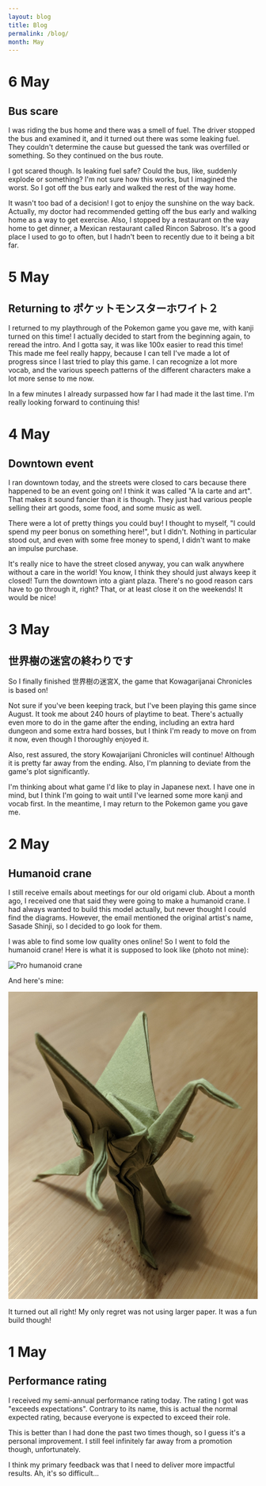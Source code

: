 ```yaml
---
layout: blog
title: Blog
permalink: /blog/
month: May
---
```

# 6 May
## Bus scare

I was riding the bus home and there was a smell of fuel. The driver stopped the bus and examined it, and it turned out there was some leaking fuel. They couldn't determine the cause but guessed the tank was overfilled or something. So they continued on the bus route.

I got scared though. Is leaking fuel safe? Could the bus, like, suddenly explode or something? I'm not sure how this works, but I imagined the worst. So I got off the bus early and walked the rest of the way home.

It wasn't too bad of a decision! I got to enjoy the sunshine on the way back. Actually, my doctor had recommended getting off the bus early and walking home as a way to get exercise. Also, I stopped by a restaurant on the way home to get dinner, a Mexican restaurant called Rincon Sabroso. It's a good place I used to go to often, but I hadn't been to recently due to it being a bit far.

# 5 May
## Returning to ポケットモンスターホワイト２

I returned to my playthrough of the Pokemon game you gave me, with kanji turned on this time! I actually decided to start from the beginning again, to reread the intro. And I gotta say, it was like 100x easier to read this time! This made me feel really happy, because I can tell I've made a lot of progress since I last tried to play this game. I can recognize a lot more vocab, and the various speech patterns of the different characters make a lot more sense to me now.

In a few minutes I already surpassed how far I had made it the last time. I'm really looking forward to continuing this!

# 4 May
## Downtown event

I ran downtown today, and the streets were closed to cars because there happened to be an event going on! I think it was called "A la carte and art". That makes it sound fancier than it is though. They just had various people selling their art goods, some food, and some music as well.

There were a lot of pretty things you could buy! I thought to myself, "I could spend my peer bonus on something here!", but I didn't. Nothing in particular stood out, and even with some free money to spend, I didn't want to make an impulse purchase.

It's really nice to have the street closed anyway, you can walk anywhere without a care in the world! You know, I think they should just always keep it closed! Turn the downtown into a giant plaza. There's no good reason cars have to go through it, right? That, or at least close it on the weekends! It would be nice!

# 3 May
## 世界樹の迷宮の終わりです

So I finally finished 世界樹の迷宮X, the game that Kowagarijanai Chronicles is based on!

Not sure if you've been keeping track, but I've been playing this game since August. It took me about 240 hours of playtime to beat. There's actually even more to do in the game after the ending, including an extra hard dungeon and some extra hard bosses, but I think I'm ready to move on from it now, even though I thoroughly enjoyed it.

Also, rest assured, the story Kowajarijani Chronicles will continue! Although it is pretty far away from the ending. Also, I'm planning to deviate from the game's plot significantly.

I'm thinking about what game I'd like to play in Japanese next. I have one in mind, but I think I'm going to wait until I've learned some more kanji and vocab first. In the meantime, I may return to the Pokemon game you gave me.

# 2 May
## Humanoid crane

I still receive emails about meetings for our old origami club. About a month ago, I received one that said they were going to make a humanoid crane. I had always wanted to build this model actually, but never thought I could find the diagrams. However, the email mentioned the original artist's name, Sasade Shinji, so I decided to go look for them.

I was able to find some low quality ones online! So I went to fold the humanoid crane! Here is what it is supposed to look like (photo not mine):

![Pro humanoid crane](https://scontent-dfw5-1.cdninstagram.com/vp/5760742b14fb77b7cfb00df078925836/5D770000/t51.2885-15/e35/21148167_139653569974182_7325957890387214336_n.jpg?_nc_ht=scontent-dfw5-1.cdninstagram.com&se=8&ig_cache_key=MTU5MzYxMzUwMTU1NzIyMjk2OQ%3D%3D.2)

And here's mine:

![Humanoid crane](/images/blog_may/humanoid_crane.jpg)

It turned out all right! My only regret was not using larger paper. It was a fun build though! 

# 1 May
## Performance rating

I received my semi-annual performance rating today. The rating I got was "exceeds expectations". Contrary to its name, this is actual the normal expected rating, because everyone is expected to exceed their role.

This is better than I had done the past two times though, so I guess it's a personal improvement. I still feel infinitely far away from a promotion though, unfortunately.

I think my primary feedback was that I need to deliver more impactful results. Ah, it's so difficult...

